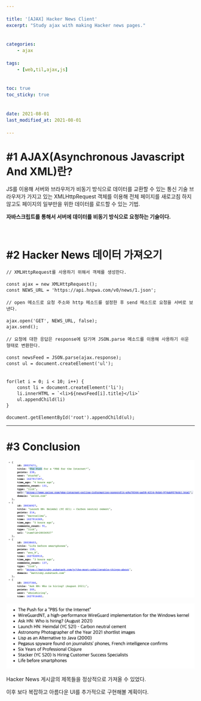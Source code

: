 ```yaml
---

title: '[AJAX] Hacker News Client'
excerpt: "Study ajax with making Hacker news pages."


categories:
    - ajax

tags:
    - [web,til,ajax,js]


toc: true
toc_sticky: true


date: 2021-08-01
last_modified_at: 2021-08-01

---
```


# #1 AJAX(Asynchronous Javascript And XML)란?

JS를 이용해 서버와 브라우저가 비동기 방식으로 데이터를 교환할 수 있는 통신 기술
브라우저가 가지고 있는 XMLHttpRequest 객체를 이용해 전체 페이지를 새로고침 하지 않고도 페이지의 일부만을 위한 데이터를 로드할 수 있는 기법.

**자바스크립트를 통해서 서버에 데이터를 비동기 방식으로 요청하는 기술이다.**

<br>


# #2 Hacker News 데이터 가져오기

```
// XMLHttpRequest를 사용하기 위해서 객체를 생성한다.

const ajax = new XMLHttpRequest();
const NEWS_URL = 'https://api.hnpwa.com/v0/news/1.json';

// open 메소드로 요청 주소와 http 메소드를 설정한 후 send 메소드로 요청을 서버로 보낸다.

ajax.open('GET', NEWS_URL, false);
ajax.send();

// 요청에 대한 응답은 response에 담기며 JSON.parse 메소드를 이용해 사용하기 쉬운 형태로 변환한다.

const newsFeed = JSON.parse(ajax.response);
const ul = document.createElement('ul');


for(let i = 0; i < 10; i++) {
    const li = document.createElement('li');
    li.innerHTML = `<li>${newsFeed[i].title}</li>`
    ul.appendChild(li)
}

document.getElementById('root').appendChild(ul);
```

---

# #3 Conclusion

![image](/assets/images/21_08_01_ajax/2.png)

![image](/assets/images/21_08_01_ajax/1.png)


Hacker News 게시글의 제목들을 정상적으로 가져올 수 있었다.

이후 보다 복잡하고 아름다운 UI를 추가적으로 구현해볼 계획이다.







